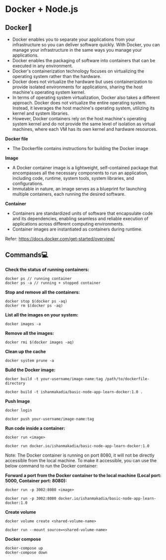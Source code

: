 # Docker + Node.js

## Docker🐋
- Docker enables you to separate your applications from your infrastructure so you can deliver software quickly. With Docker, you can manage your infrastructure in the same ways you manage your applications. 
- Docker enables the packaging of software into containers that can be executed in any environment.
- Docker's containerization technology focuses on virtualizing the operating system rather than the hardware.
- Docker does not virtualize the hardware but uses containerization to provide isolated environments for applications, sharing the host machine's operating system kernel.
- In terms of operating system virtualization, Docker also takes a different approach. Docker does not virtualize the entire operating system. Instead, it leverages the host machine's operating system, utilizing its kernel and system libraries.
- However, Docker containers rely on the host machine's operating system kernel and do not provide the same level of isolation as virtual machines, where each VM has its own kernel and hardware resources.

**Docker file**
- The Dockerfile contains instructions for building the Docker image

**Image**
- A Docker container image is a lightweight, self-contained package that encompasses all the necessary components to run an application, including code, runtime, system tools, system libraries, and configurations.
- Immutable in nature, an image serves as a blueprint for launching multiple containers, each running the desired software.

**Container**
- Containers are standardized units of software that encapsulate code and its dependencies, enabling seamless and reliable execution of applications across different computing environments.
- Container images are instantiated as containers during runtime.

Refer: https://docs.docker.com/get-started/overview/


## Commands💻

**Check the status of running containers:**
```
docker ps // running container
docker ps -a // running + stopped container
```

**Stop and remove all the containers:**
```
docker stop $(docker ps -aq)
docker rm $(docker ps -aq)
```

**List all the images on your system:**
```
docker images -a
```

**Remove all the images:**
```
docker rmi $(docker images -aq)
```

**Clean up the cache**
```
docker system prune -a
```

**Build the Docker image:**
```
docker build -t your-username/image-name:tag /path/to/dockerfile-directory

docker build -t ishanmakadia/basic-node-app-learn-docker:1.0 .
```

**Push Image**
```
docker login

docker push your-username/image-name:tag
```

**Run code inside a container:**
```
docker run <image>

docker run docker.io/ishanmakadia/basic-node-app-learn-docker:1.0
```

Note: The Docker container is running on port 8080, it will not be directly accessible from the local machine. To make it accessible, you can use the below command to run the Docker container:

**Forward a port from the Docker container to the local machine (Local port: 5000, Container port: 8080):**
```
docker run -p 3002:8080 <image>

docker run -p 3002:8080 docker.io/ishanmakadia/basic-node-app-learn-docker:1.0
```

**Create volume**
```
docker volume create <shared-volume-name>

docker run --mount source=<shared-volume-name>
```


**Docker compose**
```
docker-compose up
docker-compose down
```
